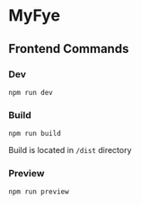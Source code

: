 # MyFye

## Frontend Commands

### Dev

`npm run dev`

### Build

`npm run build`

Build is located in `/dist` directory

### Preview

`npm run preview`
